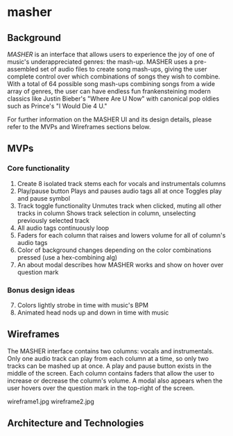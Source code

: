 # masher

## Background
*MASHER* is an interface that allows users to experience the joy of one of music's underappreciated genres: the mash-up. MASHER uses a pre-assembled set of audio files to create song mash-ups, giving the user complete control over which combinations of songs they wish to combine. With a total of 64 possible song mash-ups combining songs from a wide array of genres, the user can have endless fun frankensteining modern classics like Justin Bieber's "Where Are U Now" with canonical pop oldies such as Prince's "I Would Die 4 U."

For further information on the MASHER UI and its design details, please refer to the MVPs and Wireframes sections below. 

## MVPs
### Core functionality
1. Create 8 isolated track stems each for vocals and instrumentals columns
2. Play/pause button
Plays and pauses audio tags all at once
Toggles play and pause symbol
3. Track toggle functionality
Unmutes track when clicked, muting all other tracks in column
Shows track selection in column, unselecting previously selected track
4. All audio tags continuously loop
5. Faders for each column that raises and lowers volume for all of column's audio tags
6. Color of background changes depending on the color combinations pressed (use a hex-combining alg)
7. An about modal describes how MASHER works and show on hover over question mark

### Bonus design ideas
7. Colors lightly strobe in time with music's BPM
8. Animated head nods up and down in time with music

## Wireframes
The MASHER interface contains two columns: vocals and instrumentals. Only one audio track can play from each column at a time, so only two tracks can be mashed up at once. A play and pause button exists in the middle of the screen. Each column contains faders that allow the user to increase or decrease the column's volume. A modal also appears when the user hovers over the question mark in the top-right of the screen.

wireframe1.jpg
wireframe2.jpg

## Architecture and Technologies
